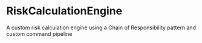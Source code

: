 # RiskCalculationEngine
A custom risk calculation engine using a Chain of Responsibility pattern and custom command pipeline
